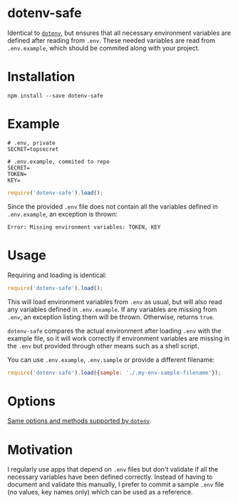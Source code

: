 # dotenv-safe

Identical to [`dotenv`](https://github.com/motdotla/dotenv), but ensures that
all necessary environment variables are defined after reading from `.env`.
These needed variables are read from `.env.example`, which should be commited
along with your project.

# Installation

```
npm install --save dotenv-safe
```

# Example

```dosini
# .env, private
SECRET=topsecret
```

```dosini
# .env.example, commited to repo
SECRET=
TOKEN=
KEY=
```

```js
require('dotenv-safe').load();
```

Since the provided `.env` file does not contain all the variables defined in
`.env.example`, an exception is thrown:

```
Error: Missing environment variables: TOKEN, KEY
```

# Usage

Requiring and loading is identical:

```js
require('dotenv-safe').load();
```

This will load environment variables from `.env` as usual, but will also read
any variables defined in `.env.example`. If any variables are missing from
`.env`, an exception listing them will be thrown. Otherwise, returns `true`.

`dotenv-safe` compares the actual environment after loading `.env` with the
example file, so it will work correctly if environment variables are missing
in the `.env` but provided through other means such as a shell script.

You can use `.env.example`, `.env.sample` or provide a different filename:

```js
require('dotenv-safe').load({sample: './.my-env-sample-filename'});
```

# Options

[Same options and methods supported by `dotenv`](https://github.com/motdotla/dotenv#options).

# Motivation

I regularly use apps that depend on `.env` files but don't validate if all
the necessary variables have been defined correctly.
Instead of having to document and validate this manually, I prefer to commit
a sample `.env` file (no values, key names only) which can be used as a
reference.
